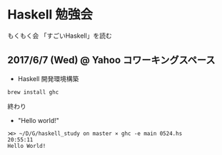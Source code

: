 Haskell 勉強会
=========

もくもく会
「すごいHaskell」を読む

## 2017/6/7 (Wed) @ Yahoo コワーキングスペース
 - Haskell 開発環境構築
```
brew install ghc
```
終わり

 - "Hello world!"
```
⋊> ~/D/G/haskell_study on master ⨯ ghc -e main 0524.hs                                                                                                                       20:55:11
Hello World!
```
